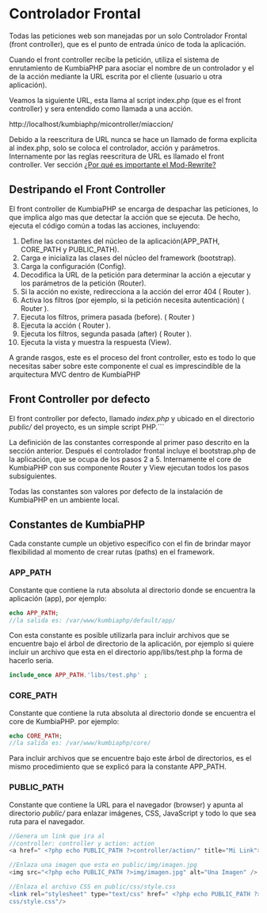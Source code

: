# Controlador Frontal

Todas las peticiones web son manejadas por un solo Controlador Frontal (front controller), que es el punto de entrada único de toda la aplicación.

Cuando el front controller recibe la petición, utiliza el sistema de enrutamiento de KumbiaPHP para asociar el nombre de un controlador y el de la acción mediante la URL escrita por el cliente (usuario u otra aplicación).

Veamos la siguiente URL, esta llama al script index.php  (que es el front controller) y sera entendido como llamada a una acción.

http://localhost/kumbiaphp/micontroller/miaccion/

Debido a la reescritura de URL nunca se hace un llamado de forma explicita al index.php, solo se coloca el controlador, acción y parámetros. Internamente por las reglas reescritura de URL es llamado el front controller. Ver sección [¿Por qué es importante el Mod-Rewrite?](to-install.md#por-qu%C3%A9-es-importante-el-mod-rewrite)

## Destripando el Front Controller

El front controller de KumbiaPHP se encarga de despachar las peticiones, lo que implica algo mas que detectar la acción que se ejecuta. De hecho, ejecuta el código común a todas las acciones, incluyendo:

  1. Define las constantes del núcleo de la aplicación(APP_PATH, CORE_PATH y PUBLIC_PATH).
  2. Carga e inicializa las clases del núcleo del framework (bootstrap).
  3. Carga la configuración (Config).
  4. Decodifica la URL de la petición para determinar la acción a ejecutar y los parámetros de la petición (Router).
  5. Si la acción no existe, redirecciona a la acción del error 404 ( Router ).
  6. Activa los filtros (por ejemplo, si la petición necesita autenticación) ( Router ).
  7. Ejecuta los filtros, primera pasada (before). ( Router )
  8. Ejecuta la acción ( Router ).
  9. Ejecuta los filtros, segunda pasada (after) ( Router ).
  10. Ejecuta la vista y muestra la respuesta (View).

A grande rasgos, este es el proceso del front controller, esto es todo lo que necesitas saber sobre este componente el cual es imprescindible de la arquitectura MVC dentro de KumbiaPHP

## Front Controller por defecto

El front controller por defecto, llamado _index.php_  y ubicado en el directorio _public/_ del proyecto, es un simple script PHP.```

La definición de las constantes corresponde al primer paso descrito en la sección anterior. Después el controlador frontal incluye el bootstrap.php  de la aplicación, que se ocupa de los pasos 2 a 5. Internamente el core de KumbiaPHP con sus componente Router y View ejecutan todos los pasos subsiguientes.

Todas las constantes son valores por defecto de la instalación de KumbiaPHP en un ambiente local.

## Constantes de KumbiaPHP

Cada constante cumple un objetivo específico con el fin de brindar mayor flexibilidad al momento de crear rutas (paths) en el framework.

### APP_PATH

Constante que contiene la ruta absoluta al directorio donde se encuentra la aplicación (app), por ejemplo:

```php
echo APP_PATH; 
//la salida es: /var/www/kumbiaphp/default/app/ 
```

Con esta constante es posible utilizarla para incluir archivos que se encuentre bajo el árbol de directorio de la aplicación, por ejemplo si quiere incluir un archivo que esta en el directorio app/libs/test.php  la forma de hacerlo seria.

```php
include_once APP_PATH.'libs/test.php' ;
```

### CORE_PATH

Constante que contiene la ruta absoluta al directorio donde se encuentra el core de KumbiaPHP. por ejemplo:

```php
echo CORE_PATH;
//la salida es: /var/www/kumbiaphp/core/
```

Para incluir archivos que se encuentre bajo este árbol de directorios, es el mismo procedimiento que se explicó para la constante APP_PATH.

### PUBLIC_PATH

Constante que contiene la URL para el navegador (browser) y apunta al directorio *public/* para enlazar imágenes, CSS, JavaScript y todo lo que sea ruta para el navegador.

```php
//Genera un link que ira al 
//controller: controller y action: action
<a href=" <?php echo PUBLIC_PATH ?>controller/action/" title="Mi Link">Mi Link</a>

//Enlaza una imagen que esta en public/img/imagen.jpg
<img src="<?php echo PUBLIC_PATH ?>img/imagen.jpg" alt="Una Imagen" />

//Enlaza el archivo CSS en public/css/style.css
<link rel="stylesheet" type="text/css" href=" <?php echo PUBLIC_PATH ?>
css/style.css"/>
```